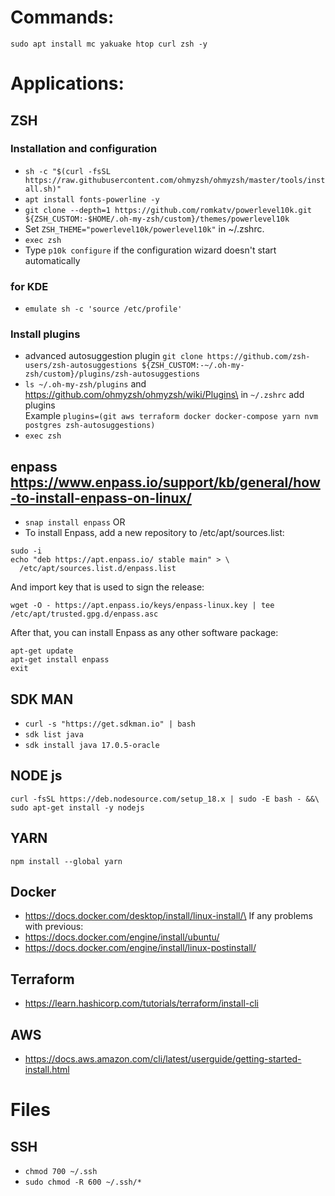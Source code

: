 # Commands:
`sudo apt install mc yakuake htop curl zsh -y`

# Applications:
## ZSH
### Installation and configuration
* `sh -c "$(curl -fsSL https://raw.githubusercontent.com/ohmyzsh/ohmyzsh/master/tools/install.sh)"`
* `apt install fonts-powerline -y`
* `git clone --depth=1 https://github.com/romkatv/powerlevel10k.git ${ZSH_CUSTOM:-$HOME/.oh-my-zsh/custom}/themes/powerlevel10k`
* Set `ZSH_THEME="powerlevel10k/powerlevel10k"` in ~/.zshrc.
* `exec zsh`
* Type `p10k configure` if the configuration wizard doesn't start automatically

### for KDE
* `emulate sh -c 'source /etc/profile'`

### Install plugins
* advanced autosuggestion plugin `git clone https://github.com/zsh-users/zsh-autosuggestions ${ZSH_CUSTOM:-~/.oh-my-zsh/custom}/plugins/zsh-autosuggestions`
* `ls ~/.oh-my-zsh/plugins` and https://github.com/ohmyzsh/ohmyzsh/wiki/Plugins\
in `~/.zshrc` add plugins\
Example `plugins=(git aws terraform docker docker-compose yarn nvm postgres zsh-autosuggestions)`
* `exec zsh`

## enpass https://www.enpass.io/support/kb/general/how-to-install-enpass-on-linux/
* `snap install enpass`
OR
* To install Enpass, add a new repository to /etc/apt/sources.list:
```
sudo -i
echo "deb https://apt.enpass.io/ stable main" > \
  /etc/apt/sources.list.d/enpass.list
```
And import key that is used to sign the release:
```
wget -O - https://apt.enpass.io/keys/enpass-linux.key | tee /etc/apt/trusted.gpg.d/enpass.asc
```
After that, you can install Enpass as any other software package:
```
apt-get update
apt-get install enpass
exit
```
## SDK MAN
* `curl -s "https://get.sdkman.io" | bash`
* `sdk list java`
* `sdk install java 17.0.5-oracle`

## NODE js
```
curl -fsSL https://deb.nodesource.com/setup_18.x | sudo -E bash - &&\
sudo apt-get install -y nodejs
```

## YARN
```
npm install --global yarn
```

## Docker
* https://docs.docker.com/desktop/install/linux-install/\
If any problems with previous:
* https://docs.docker.com/engine/install/ubuntu/
* https://docs.docker.com/engine/install/linux-postinstall/

## Terraform
* https://learn.hashicorp.com/tutorials/terraform/install-cli

## AWS
* https://docs.aws.amazon.com/cli/latest/userguide/getting-started-install.html


# Files
## SSH
* `chmod 700 ~/.ssh `
* `sudo chmod -R 600 ~/.ssh/*`
